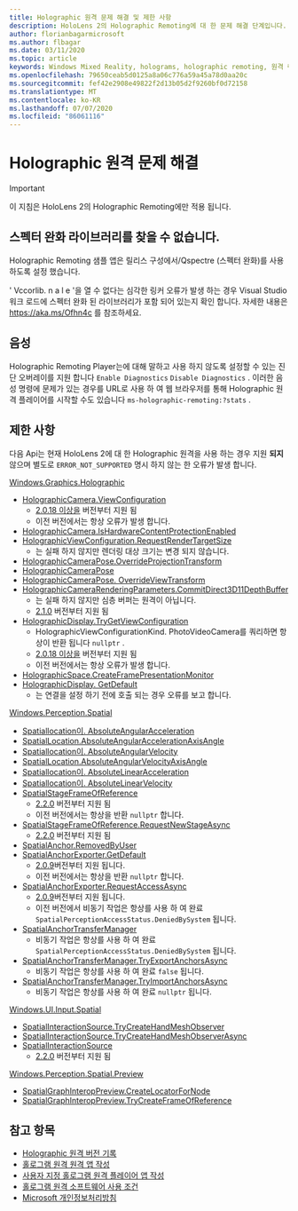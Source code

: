 ```yaml
---
title: Holographic 원격 문제 해결 및 제한 사항
description: HoloLens 2의 Holographic Remoting에 대 한 문제 해결 단계입니다.
author: florianbagarmicrosoft
ms.author: flbagar
ms.date: 03/11/2020
ms.topic: article
keywords: Windows Mixed Reality, holograms, holographic remoting, 원격 렌더링, 네트워크 렌더링, HoloLens, 원격 holograms, 문제 해결, 도움말
ms.openlocfilehash: 79650ceab5d0125a8a06c776a59a45a78d0aa20c
ms.sourcegitcommit: fef42e2908e49822f2d13b05d2f9260bf0d72158
ms.translationtype: MT
ms.contentlocale: ko-KR
ms.lasthandoff: 07/07/2020
ms.locfileid: "86061116"
---
```

# <a name="holographic-remoting-troubleshooting"></a>Holographic 원격 문제 해결

> [!IMPORTANT]
> 이 지침은 HoloLens 2의 Holographic Remoting에만 적용 됩니다.

## <a name="spectre-mitigated-libraries-not-found"></a>스펙터 완화 라이브러리를 찾을 수 없습니다.

Holographic Remoting 샘플 앱은 릴리스 구성에서/Qspectre (스펙터 완화)를 사용 하도록 설정 했습니다.

' Vccorlib. n a l e '을 열 수 없다는 심각한 링커 오류가 발생 하는 경우 Visual Studio 워크 로드에 스펙터 완화 된 라이브러리가 포함 되어 있는지 확인 합니다. 자세한 내용은 https://aka.ms/Ofhn4c 를 참조하세요.

## <a name="speech"></a>음성

Holographic Remoting Player는에 대해 말하고 사용 하지 않도록 설정할 수 있는 진단 오버레이를 지원 합니다 ```Enable Diagnostics``` ```Disable Diagnostics``` . 이러한 음성 명령에 문제가 있는 경우를 URL로 사용 하 여 웹 브라우저를 통해 Holographic 원격 플레이어를 시작할 수도 있습니다 ```ms-holographic-remoting:?stats``` .

## <a name="limitations"></a>제한 사항

다음 Api는 현재 HoloLens 2에 대 한 Holographic 원격을 사용 하는 경우 지원 **되지** 않으며 별도로 ```ERROR_NOT_SUPPORTED``` 명시 하지 않는 한 오류가 발생 합니다.

[Windows.Graphics.Holographic](https://docs.microsoft.com/uwp/api/windows.graphics.holographic)

* [HolographicCamera.ViewConfiguration](https://docs.microsoft.com/uwp/api/windows.graphics.holographic.holographiccamera.viewconfiguration)
  - [2.0.18 이상을](holographic-remoting-version-history.md#v2.0.18) 버전부터 지원 됨
  - 이전 버전에서는 항상 오류가 발생 합니다.
* [HolographicCamera.IsHardwareContentProtectionEnabled](https://docs.microsoft.com/uwp/api/windows.graphics.holographic.holographiccamera.ishardwarecontentprotectionenabled#Windows_Graphics_Holographic_HolographicCamera_IsHardwareContentProtectionEnabled)
* [HolographicViewConfiguration.RequestRenderTargetSize](https://docs.microsoft.com/uwp/api/windows.graphics.holographic.holographicviewconfiguration.requestrendertargetsize#Windows_Graphics_Holographic_HolographicViewConfiguration_RequestRenderTargetSize_Windows_Foundation_Size_)
  - 는 실패 하지 않지만 렌더링 대상 크기는 변경 되지 않습니다.
* [HolographicCameraPose.OverrideProjectionTransform](https://docs.microsoft.com/uwp/api/windows.graphics.holographic.holographiccamerapose.overrideprojectiontransform)
* [HolographicCameraPose](https://docs.microsoft.com/uwp/api/windows.graphics.holographic.holographiccamerapose.overrideviewport)
* [HolographicCameraPose. OverrideViewTransform](https://docs.microsoft.com/uwp/api/windows.graphics.holographic.holographiccamerapose.overrideviewtransform)
* [HolographicCameraRenderingParameters.CommitDirect3D11DepthBuffer](https://docs.microsoft.com/uwp/api/windows.graphics.holographic.holographiccamerarenderingparameters.commitdirect3d11depthbuffer#Windows_Graphics_Holographic_HolographicCameraRenderingParameters_CommitDirect3D11DepthBuffer_Windows_Graphics_DirectX_Direct3D11_IDirect3DSurface_)
  - 는 실패 하지 않지만 심층 버퍼는 원격이 아닙니다.
  - [2.1.0](holographic-remoting-version-history.md#v2.1.0) 버전부터 지원 됨
* [HolographicDisplay.TryGetViewConfiguration](https://docs.microsoft.com/uwp/api/windows.graphics.holographic.holographicdisplay.trygetviewconfiguration)
  - HolographicViewConfigurationKind. PhotoVideoCamera를 쿼리하면 항상이 반환 됩니다 ```nullptr``` .
  - [2.0.18 이상을](holographic-remoting-version-history.md#v2.0.18) 버전부터 지원 됨
  - 이전 버전에서는 항상 오류가 발생 합니다.
* [HolographicSpace.CreateFramePresentationMonitor](https://docs.microsoft.com/uwp/api/windows.graphics.holographic.holographicspace.createframepresentationmonitor)
* [HolographicDisplay. GetDefault](https://docs.microsoft.com/uwp/api/windows.graphics.holographic.holographicdisplay.getdefault#Windows_Graphics_Holographic_HolographicDisplay_GetDefault)
  - 는 연결을 설정 하기 전에 호출 되는 경우 오류를 보고 합니다.


[Windows.Perception.Spatial](https://docs.microsoft.com/uwp/api/windows.perception.spatial)

* [Spatiallocation이. AbsoluteAngularAcceleration](https://docs.microsoft.com/uwp/api/windows.perception.spatial.spatiallocation.absoluteangularacceleration)
* [SpatialLocation.AbsoluteAngularAccelerationAxisAngle](https://docs.microsoft.com/uwp/api/windows.perception.spatial.spatiallocation.absoluteangularaccelerationaxisangle)
* [Spatiallocation이. AbsoluteAngularVelocity](https://docs.microsoft.com/uwp/api/windows.perception.spatial.spatiallocation.absoluteangularvelocity)
* [SpatialLocation.AbsoluteAngularVelocityAxisAngle](https://docs.microsoft.com/uwp/api/windows.perception.spatial.spatiallocation.absoluteangularvelocityaxisangle)
* [Spatiallocation이. AbsoluteLinearAcceleration](https://docs.microsoft.com/uwp/api/windows.perception.spatial.spatiallocation.absolutelinearacceleration)
* [Spatiallocation이. AbsoluteLinearVelocity](https://docs.microsoft.com/uwp/api/windows.perception.spatial.spatiallocation.absolutelinearvelocity)
* [SpatialStageFrameOfReference](https://docs.microsoft.com/uwp/api/windows.perception.spatial.spatialstageframeofreference.current)
  - [2.2.0](holographic-remoting-version-history.md#v2.2.0) 버전부터 지원 됨
  - 이전 버전에서는 항상을 반환 ```nullptr``` 합니다.
* [SpatialStageFrameOfReference.RequestNewStageAsync](https://docs.microsoft.com/uwp/api/windows.perception.spatial.spatialstageframeofreference.requestnewstageasync)
  - [2.2.0](holographic-remoting-version-history.md#v2.2.0) 버전부터 지원 됨
* [SpatialAnchor.RemovedByUser](https://docs.microsoft.com/uwp/api/windows.perception.spatial.spatialanchor.removedbyuser)
* [SpatialAnchorExporter.GetDefault](https://docs.microsoft.com/uwp/api/windows.perception.spatial.spatialanchorexporter.getdefault
)
  - [2.0.9](holographic-remoting-version-history.md#v2.0.9)버전부터 지원 됩니다. 
  - 이전 버전에서는 항상을 반환 ```nullptr``` 합니다. 
* [SpatialAnchorExporter.RequestAccessAsync](https://docs.microsoft.com/uwp/api/windows.perception.spatial.spatialanchorexporter.requestaccessasync
)
  - [2.0.9](holographic-remoting-version-history.md#v2.0.9)버전부터 지원 됩니다. 
  - 이전 버전에서 비동기 작업은 항상를 사용 하 여 완료 ```SpatialPerceptionAccessStatus.DeniedBySystem``` 됩니다.
* [SpatialAnchorTransferManager](https://docs.microsoft.com/uwp/api/windows.perception.spatial.spatialanchortransfermanager.requestaccessasync#Windows_Perception_Spatial_SpatialAnchorTransferManager_RequestAccessAsync)
  - 비동기 작업은 항상를 사용 하 여 완료 ```SpatialPerceptionAccessStatus.DeniedBySystem``` 됩니다.
* [SpatialAnchorTransferManager.TryExportAnchorsAsync](https://docs.microsoft.com/uwp/api/windows.perception.spatial.spatialanchortransfermanager.tryexportanchorsasync#Windows_Perception_Spatial_SpatialAnchorTransferManager_TryExportAnchorsAsync_Windows_Foundation_Collections_IIterable_Windows_Foundation_Collections_IKeyValuePair_System_String_Windows_Perception_Spatial_SpatialAnchor___Windows_Storage_Streams_IOutputStream_)
  - 비동기 작업은 항상를 사용 하 여 완료 ```false``` 됩니다.
* [SpatialAnchorTransferManager.TryImportAnchorsAsync](https://docs.microsoft.com/uwp/api/windows.perception.spatial.spatialanchortransfermanager.tryimportanchorsasync
)
  - 비동기 작업은 항상를 사용 하 여 완료 ```nullptr``` 됩니다.

[Windows.UI.Input.Spatial](https://docs.microsoft.com/uwp/api/windows.ui.input.spatial)

* [SpatialInteractionSource.TryCreateHandMeshObserver](https://docs.microsoft.com/uwp/api/windows.ui.input.spatial.spatialinteractionsource.trycreatehandmeshobserver#Windows_UI_Input_Spatial_SpatialInteractionSource_TryCreateHandMeshObserver)
* [SpatialInteractionSource.TryCreateHandMeshObserverAsync](https://docs.microsoft.com/uwp/api/windows.ui.input.spatial.spatialinteractionsource.trycreatehandmeshobserverasync)
* [SpatialInteractionSource](https://docs.microsoft.com/uwp/api/windows.ui.input.spatial.spatialinteractionsource.controller#Windows_UI_Input_Spatial_SpatialInteractionSource_Controller)
  - [2.2.0](holographic-remoting-version-history.md#v2.2.0) 버전부터 지원 됨

[Windows.Perception.Spatial.Preview](https://docs.microsoft.com/uwp/api/windows.perception.spatial.preview)

* [SpatialGraphInteropPreview.CreateLocatorForNode](https://docs.microsoft.com/uwp/api/windows.perception.spatial.preview.spatialgraphinteroppreview.createlocatorfornode)
* [SpatialGraphInteropPreview.TryCreateFrameOfReference](https://docs.microsoft.com/uwp/api/windows.perception.spatial.preview.spatialgraphinteroppreview.trycreateframeofreference)

## <a name="see-also"></a>참고 항목
* [Holographic 원격 버전 기록](holographic-remoting-version-history.md)
* [홀로그램 원격 원격 앱 작성](holographic-remoting-create-host.md)
* [사용자 지정 홀로그램 원격 플레이어 앱 작성](holographic-remoting-create-player.md)
* [홀로그램 원격 소프트웨어 사용 조건](https://docs.microsoft.com/legal/mixed-reality/microsoft-holographic-remoting-software-license-terms)
* [Microsoft 개인정보처리방침](https://go.microsoft.com/fwlink/?LinkId=521839)

